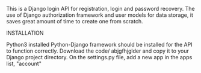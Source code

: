 This is a Django login API for registration, login and password recovery.
The use of Django authorization framework and user models for data storage, it saves great amount of time to create one from scratch.


INSTALLATION

Python3 installed
Python-Django framework should be installed for the API to function correctly.
Download the code/ abjgfhjglder and copy it to your Django project directory.
On the settings.py file, add a new app in the apps list, "account"
